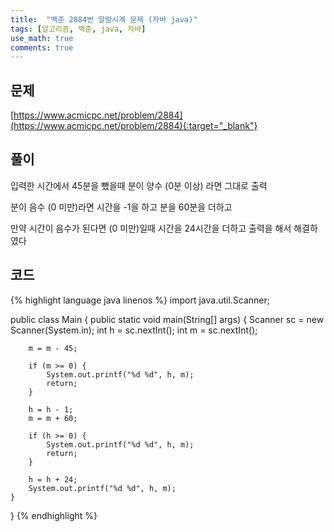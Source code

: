 ```yaml
---
title:  "백준 2884번 알람시계 문제 (자바 java)"
tags: [알고리즘, 백준, java, 자바]
use_math: true
comments: true
---
```


## 문제

[https://www.acmicpc.net/problem/2884](https://www.acmicpc.net/problem/2884){:target="_blank"}

## 풀이

입력한 시간에서 45분을 뺐을때 분이 양수 (0분 이상) 라면 그대로 출력

분이 음수 (0 미만)라면 시간을 -1을 하고 분을 60분을 더하고

만약 시간이 음수가 된다면 (0 미만)일때 시간을 24시간을 더하고 출력을 해서 해결하였다 

## 코드

{% highlight language java linenos %}
import java.util.Scanner;

public class Main {
    public static void main(String[] args) {
        Scanner sc = new Scanner(System.in);
        int h = sc.nextInt();
        int m = sc.nextInt();

        m = m - 45;

        if (m >= 0) {
            System.out.printf("%d %d", h, m);
            return;
        }

        h = h - 1;
        m = m + 60;

        if (h >= 0) {
            System.out.printf("%d %d", h, m);
            return;
        }

        h = h + 24;
        System.out.printf("%d %d", h, m);
    }
}
{% endhighlight %}
